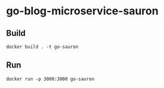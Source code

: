 # go-blog-microservice-sauron

## Build
```shell script
docker build . -t go-sauron
```

## Run
```shell script
docker run -p 3000:3000 go-sauron
```